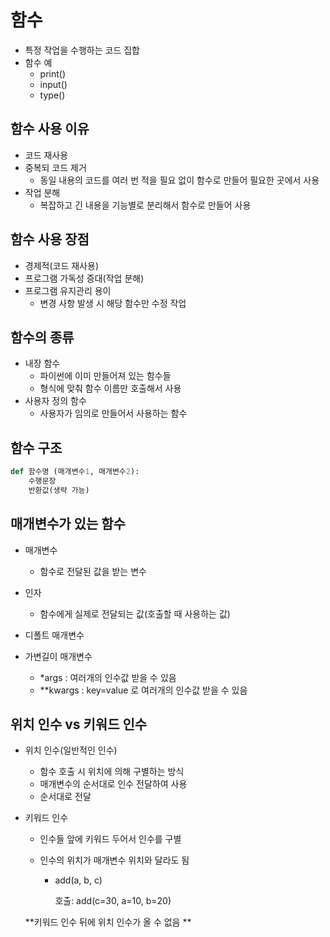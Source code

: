 # 함수

* 특정 작업을 수행하는 코드 집합
* 함수 예
  * print()
  * input()
  * type()

## 함수 사용 이유

* 코드 재사용
* 중복되 코드 제거
  * 동일 내용의 코드를 여러 번 적을 필요 없이 함수로 만들어 필요한 곳에서 사용
* 작업 분해
  * 복잡하고 긴 내용을 기능별로 분리해서 함수로 만들어 사용

## 함수 사용 장점

* 경제적(코드 재사용)
* 프로그램 가독성 증대(작업 분해)
* 프로그램 유지관리 용이
  * 변경 사항 발생 시 해당 함수만 수정 작업

## 함수의 종류

* 내장 함수
  * 파이썬에 이미 만들어져 있는 함수들
  * 형식에 맞춰 함수 이름만 호출해서 사용
* 사용자 정의 함수
  * 사용자가 임의로 만들어서 사용하는 함수

## 함수 구조

```python
def 함수명 (매개변수1, 매개변수2):
    수행문장
    반환값(생략 가능)
```



## 매개변수가 있는 함수

* 매개변수
  * 함수로 전달된 값을 받는 변수
* 인자
  * 함수에게 실제로 전달되는 값(호출할 때 사용하는 값)



* 디폴트 매개변수
* 가변길이 매개변수
  * *args : 여러개의 인수값 받을 수 있음
  * **kwargs : key=value 로 여러개의 인수값 받을 수 있음



## 위치 인수 vs 키워드 인수

* 위치 인수(일반적인 인수)

  * 함수 호출 시 위치에 의해 구별하는 방식
  * 매개변수의 순서대로 인수 전달하여 사용
  * 순서대로 전달

* 키워드 인수

  * 인수들 앞에 키워드 두어서 인수를 구별

  * 인수의 위치가 매개변수 위치와 달라도 됨

    * add(a, b, c)

      호출: add(c=30, a=10, b=20)

  **키워드 인수 뒤에 위치 인수가 올 수 없음 **

  

